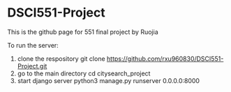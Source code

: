 # DSCI551-Project
This is the github page for 551 final project by Ruojia

To run the server:
1. clone the respository
  git clone https://github.com/rxu960830/DSCI551-Project.git
2. go to the main directory
  cd citysearch_project
3. start django server
  python3 manage.py runserver 0.0.0.0:8000
